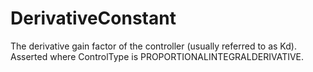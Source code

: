 DerivativeConstant
==================

The derivative gain factor of the controller (usually referred to as Kd). Asserted where ControlType is PROPORTIONALINTEGRALDERIVATIVE.
